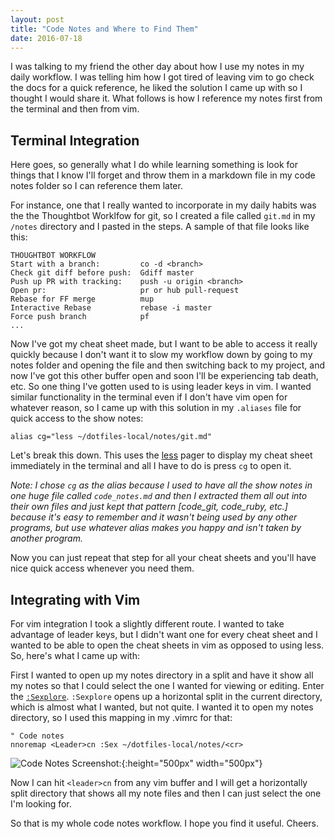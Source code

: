 ```yaml
---
layout: post
title: "Code Notes and Where to Find Them"
date: 2016-07-18
---
```


I was talking to my friend the other day about how I use my notes in my
daily workflow. I was telling him how I got tired of leaving vim to go check the
docs for a quick reference, he liked the solution I came up with so I thought I
would share it. What follows is how I reference my notes first from the terminal
and then from vim.

Terminal Integration
--------------------

Here goes, so generally what I do while learning something is look for things
that I know I'll forget and throw them in a markdown file in my code notes folder
so I can reference them later.

For instance, one that I really wanted to incorporate in my daily habits was the
the Thoughtbot Worklfow for git, so I created a file called `git.md` in my `/notes`
directory and I pasted in the steps. A sample of that file looks like this:

    THOUGHTBOT WORKFLOW
    Start with a branch:         co -d <branch>
    Check git diff before push:  Gdiff master
    Push up PR with tracking:    push -u origin <branch>
    Open pr:                     pr or hub pull-request
    Rebase for FF merge          mup
    Interactive Rebase           rebase -i master
    Force push branch            pf
    ...

Now I've got my cheat sheet made, but I want to be able to access it really
quickly because I don't want it to slow my workflow down by going to my notes
folder and opening the file and then switching back to my project, and now I've
got this other buffer open and soon I'll be experiencing tab death, etc.
So one thing I've gotten used to is using leader keys in vim. I wanted similar
functionality in the terminal even if I don't have vim open for whatever reason,
so I came up with this solution in my `.aliases` file for quick access to the
show notes:

    alias cg="less ~/dotfiles-local/notes/git.md"

Let's break this down. This uses the [less](http://ss64.com/bash/less.html) pager
to display my cheat sheet immediately in the terminal and all I have to do is press
`cg` to open it.

*Note: I chose `cg` as the alias because I used to have all the show notes in
one huge file called `code_notes.md` and then I extracted them all out into their
own files and just kept that pattern [code_git, code_ruby, etc.] because it's
easy to remember and it wasn't being used by any other programs, but use whatever
alias makes you happy and isn't taken by another program.*

Now you can just repeat that step for all your cheat sheets and you'll have
nice quick access whenever you need them.

Integrating with Vim
--------------------

For vim integration I took a slightly different route. I wanted to take
advantage of leader keys, but I didn't want one for every cheat sheet and I
wanted to be able to open the cheat sheets in vim as opposed to using less. So,
here's what I came up with:

First I wanted to open up my notes directory in a split and have it show all my
notes so that I could select the one I wanted for viewing or editing. Enter
the [`:Sexplore`](http://vimdoc.sourceforge.net/htmldoc/pi_netrw.html#:Sexplore).
`:Sexplore` opens up a horizontal split in the current directory, which is almost
what I wanted, but not quite. I wanted it to open my notes directory, so I used
this mapping in my .vimrc for that:

    " Code notes
    nnoremap <Leader>cn :Sex ~/dotfiles-local/notes/<cr>

![Code Notes Screenshot:](http://i.imgur.com/UbuMyFh.png){:height="500px" width="500px"}

Now I can hit `<leader>cn` from any vim buffer and I will get a horizontally split
directory that shows all my note files and then I can just select the one
I'm looking for.

So that is my whole code notes workflow. I hope you find it useful. Cheers.
